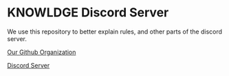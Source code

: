 # KNOWLDGE Discord Server
We use this repository to better explain rules, and other parts of the discord server.

[Our Github Organization](https://github.com/KNOWLDGE)

[Discord Server]()
